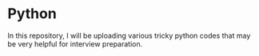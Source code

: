 # Python
In this repository, I will be uploading various tricky python codes that may be very helpful for interview preparation.
